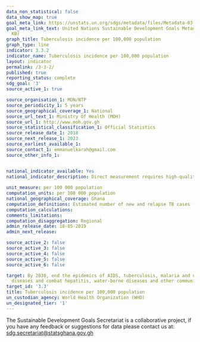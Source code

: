 ```yaml
---
data_non_statistical: false
data_show_map: true
goal_meta_link: https://unstats.un.org/sdgs/metadata/files/Metadata-03-03-02.pdf
goal_meta_link_text: United Nations Sustainable Development Goals Metadata (PDF 61
  KB)
graph_title: Tuberculosis incidence per 100,000 population
graph_type: line
indicator: 3.3.2
indicator_name: Tuberculosis incidence per 100,000 population
layout: indicator
permalink: /3-3-2/
published: true
reporting_status: complete
sdg_goal: '3'
source_active_1: true

source_organisation_1: MON/NTP
source_periodicity_1: 5 years 
source_geographical_coverage_1: National
source_url_text_1: Ministry Of Health (MOH)
source_url_1: http://www.moh.gov.gh
source_statistical_classification_1: Official Statistics
source_release_date_1: 2018
source_next_release_1: 2023
source_earliest_available_1:
source_contact_1: emmanuelkarah@gmail.com
source_other_info_1:


national_indicator_available: Yes
national_indicator_description: Direct measurement requires high-quality surveillance systems in which underreporting is negligible, and strong health systems so that under-diagnosis is also negligible; otherwise indirect estimates are based on notification data and estimates of levels of underreporting and under-diagnosis.
 
unit_measure: per 100 000 population
computation_units: per 100 000 population
national_geographical_coverage: Ghana
computation_definitions: Estimated number of new and relapse TB cases (all forms of TB, including cases in people living with HIV) arising in a given year, expressed as a rate per 100 000 population.
computation_calculations: 
comments_limitations: 
computation_disaggregation: Regional
admin_release_date:	18-05-2019
admin_next_release:

source_active_2: false
source_active_3: false
source_active_4: false
source_active_5: false
source_active_6: false

target: By 2030, end the epidemics of AIDS, tuberculosis, malaria and neglected tropical
  diseases and combat hepatitis, water-borne diseases and other communicable diseases
target_id: '3.3'
title: Tuberculosis incidence per 100,000 population
un_custodian_agency: World Health Organization (WHO)
un_designated_tier: '1'
---
```


The Sustainable Development Goals Secretariat is a collaborative project, if you have any feedback or suggestions for data please contact us at: sdg.secretariat@statsghana.gov.gh
